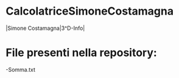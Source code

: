 # CalcolatriceSimoneCostamagna
|Simone Costamagna|3^D-Info|

# File presenti nella repository:
-Somma.txt
